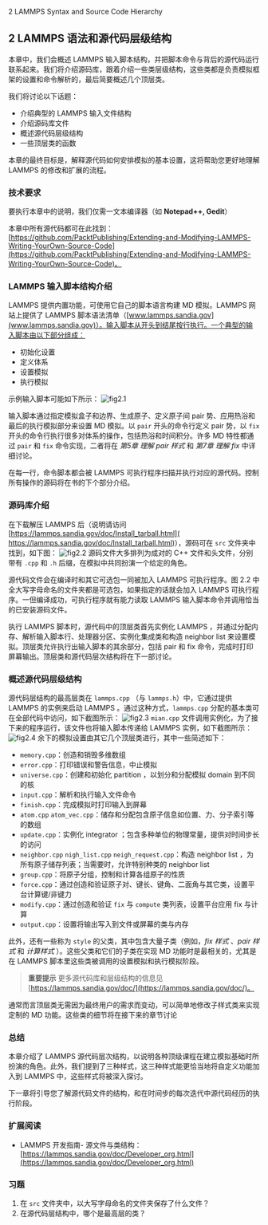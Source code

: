 2 LAMMPS Syntax and Source Code Hierarchy

## 2 LAMMPS 语法和源代码层级结构

本章中，我们会概述 LAMMPS 输入脚本结构，并把脚本命令与背后的源代码运行联系起来。我们将介绍源码库，跟着介绍一些类层级结构，这些类都是负责模拟框架的设置和命令解析的，最后简要概述几个顶层类。

我们将讨论以下话题：
- 介绍典型的 LAMMPS 输入文件结构
- 介绍源码库文件
- 概述源代码层级结构
- 一些顶层类的函数

本章的最终目标是，解释源代码如何安排模拟的基本设置，这将帮助您更好地理解 LAMMPS 的修改和扩展的流程。

### 技术要求
要执行本章中的说明，我们仅需一文本编译器（如 **Notepad++, Gedit**）

本章中所有源代码都可在此找到：[https://github.com/PacktPublishing/Extending-and-Modifying-LAMMPS-Writing-YourOwn-Source-Code](https://github.com/PacktPublishing/Extending-and-Modifying-LAMMPS-Writing-YourOwn-Source-Code)。

### LAMMPS 输入脚本结构介绍
LAMMPS 提供内置功能，可使用它自己的脚本语言构建 MD 模拟。LAMMPS 网站上提供了 LAMMPS 脚本语法清单（[www.lammps.sandia.gov](www.lammps.sandia.gov)）。输入脚本从开头到结尾按行执行。一个典型的输入脚本由以下部分组成：
- 初始化设置
- 定义体系
- 设置模拟
- 执行模拟

示例输入脚本可能如下所示：
![fig2.1]()

输入脚本通过指定模拟盒子和边界、生成原子、定义原子间 pair 势、应用热浴和最后的执行模拟部分来设置 MD 模拟。以 `pair` 开头的命令行定义 pair 势，以 `fix` 开头的命令行执行很多对体系的操作，包括热浴和时间积分。许多 MD 特性都通过 `pair` 和 `fix` 命令实现，二者将在 *第5章 理解 pair 样式*  和 *第7章 理解 fix* 中详细讨论。

在每一行，命令脚本都会被 LAMMPS 可执行程序扫描并执行对应的源代码。控制所有操作的源码将在书的下个部分介绍。

### 源码库介绍
在下载解压 LAMMPS 后（说明请访问 [https://lammps.sandia.gov/doc/Install_tarball.html]( https://lammps.sandia.gov/doc/Install_tarball.html)），源码可在 `src` 文件夹中找到，如下图：
![fig2.2]()
源码文件大多排列为成对的 C++ 文件和头文件，分别带有 `.cpp` 和 `.h` 后缀，在模拟中共同扮演一个给定的角色。

源代码文件会在编译时和其它可选包一同被加入 LAMMPS 可执行程序。图 2.2 中全大写字母命名的文件夹都是可选包，如果指定的话就会加入 LAMMPS 可执行程序。一但编译成功，可执行程序就有能力读取 LAMMPS 输入脚本命令并调用恰当的已安装源码文件。

执行 LAMMPS 脚本时，源代码中的顶层类首先实例化 LAMMPS ，并通过分配内存、解析输入脚本行、处理器分区、实例化集成类和构造 neighbor list 来设置模拟。顶层类允许执行出输入脚本的其余部分，包括 pair 和 fix 命令，完成时打印屏幕输出。顶层类和源代码层次结构将在下一部讨论。

### 概述源代码层级结构
源代码层结构的最高层类在 `lammps.cpp` （与 `lammps.h`）中，它通过提供 LAMMPS 的实例来启动 LAMMPS 。通过这种方式，`lammps.cpp` 分配的基本类可在全部代码中访问，如下截图所示：
![fig2.3]()
`mian.cpp` 文件调用实例化，为了接下来的程序运行，该文件也将输入脚本传递给 LAMMPS 实例，如下截图所示：
![fig2.4]()
余下的模拟设置由其它几个顶层类进行，其中一些简述如下：
- `memory.cpp`：创造和销毁多维数组
- `error.cpp`：打印错误和警告信息，中止模拟
- `universe.cpp`：创建和初始化 partition ，以划分和分配模拟 domain 到不同的核
- `input.cpp`：解析和执行输入文件命令
- `finish.cpp`：完成模拟时打印输入到屏幕
- `atom.cpp` `atom_vec.cpp`：储存和分配包含原子信息如位置、力、分子索引等的数组
- `update.cpp`：实例化 integrator ；包含多种单位的物理常量，提供对时间步长的访问
- `neighbor.cpp` `nigh_list.cpp` `neigh_request.cpp`：构造 neighbor list ，为所有原子储存列表；当需要时，允许特别种类的 neighbor list
- `group.cpp`：将原子分组，控制和计算各组原子的性质
- `force.cpp`：通过创造和验证原子对、键长、键角、二面角与其它类，设置平台计算键/非键力
- `modify.cpp`：通过创造和验证 `fix` 与 `compute` 类列表，设置平台应用 fix 与计算
- `output.cpp`：设置将输出写入到文件或屏幕的类与内存

此外，还有一些称为 `style` 的父类，其中包含大量子类（例如，*fix 样式* 、*pair 样式* 和 *计算样式* ）。这些父类和它们的子类在实现 MD 功能时是最相关的，尤其是在 LAMMPS 脚本里这些类被调用的设置模拟和执行模拟阶段。

> **重要提示**
> 更多源代码库和层级结构的信息见 [https://lammps.sandia.gov/doc/](https://lammps.sandia.gov/doc/)。

通常而言顶层类无需因为最终用户的需求而变动，可以简单地修改子样式类来实现定制的 MD 功能。这些类的细节将在接下来的章节讨论

### 总结
本章介绍了 LAMMPS 源代码层次结构，以说明各种顶级课程在建立模拟基础时所扮演的角色。此外，我们提到了三种样式，这三种样式能更恰当地将自定义功能加入到 LAMMPS 中，这些样式将被深入探讨。

下一章将引导您了解源代码文件的结构，和在时间步的每次迭代中源代码经历的执行阶段。

### 扩展阅读
- LAMMPS 开发指南- 源文件与类结构：[https://lammps.sandia.gov/doc/Developer_org.html](https://lammps.sandia.gov/doc/Developer_org.html)

### 习题
1. 在 `src` 文件夹中，以大写字母命名的文件夹保存了什么文件？
2. 在源代码层结构中，哪个是最高层的类？
